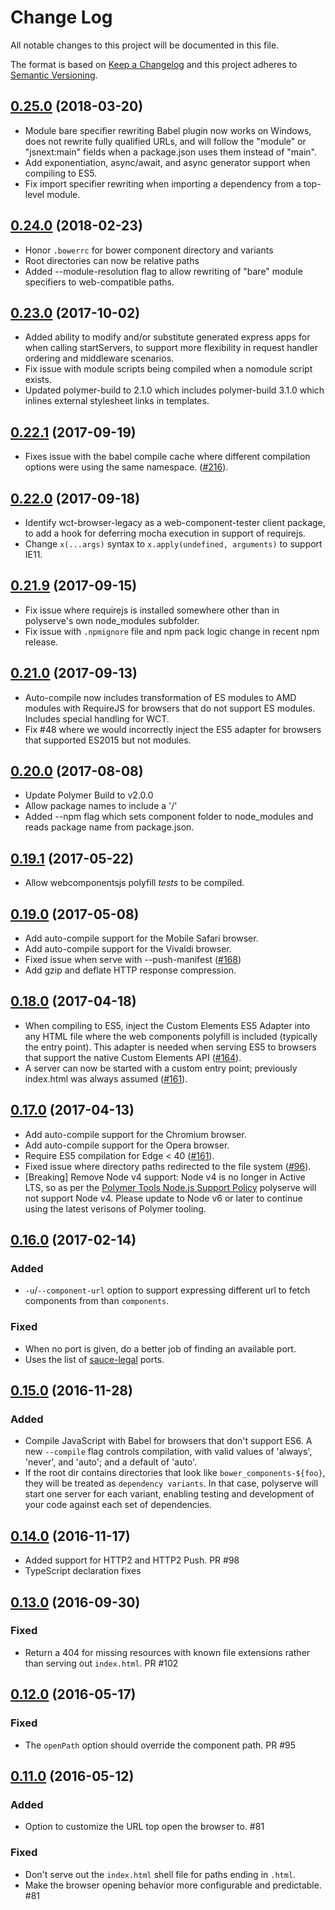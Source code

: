 # Change Log

All notable changes to this project will be documented in this file.

The format is based on [Keep a Changelog](http://keepachangelog.com/)
and this project adheres to [Semantic Versioning](http://semver.org/).

<!-- ## Unreleased -->

## [0.25.0](https://github.com/PolymerLabs/polyserve/tree/0.25.0) (2018-03-20)

* Module bare specifier rewriting Babel plugin now works on Windows, does not rewrite fully qualified URLs, and will follow the "module" or "jsnext:main" fields when a package.json uses them instead of "main".
* Add exponentiation, async/await, and async generator support when compiling to ES5.
* Fix import specifier rewriting when importing a dependency from a top-level module.

## [0.24.0](https://github.com/PolymerLabs/polyserve/tree/0.24.0) (2018-02-23)

* Honor `.bowerrc` for bower component directory and variants
* Root directories can now be relative paths
* Added --module-resolution flag to allow rewriting of "bare" module specifiers to web-compatible paths.

## [0.23.0](https://github.com/PolymerLabs/polyserve/tree/0.23.0) (2017-10-02)

* Added ability to modify and/or substitute generated express apps for when calling startServers, to support more flexibility in request handler ordering and middleware scenarios.
* Fix issue with module scripts being compiled when a nomodule script exists.
* Updated polymer-build to 2.1.0 which includes polymer-build 3.1.0 which inlines external stylesheet links in templates.

## [0.22.1](https://github.com/PolymerLabs/polyserve/tree/v0.22.1) (2017-09-19)

* Fixes issue with the babel compile cache where different compilation options were using the same namespace. ([#216](https://github.com/Polymer/polyserve/issues/216)).

## [0.22.0](https://github.com/PolymerLabs/polyserve/tree/v0.22.0) (2017-09-18)

* Identify wct-browser-legacy as a web-component-tester client package, to add a hook for deferring mocha execution in support of requirejs.
* Change `x(...args)` syntax to `x.apply(undefined, arguments)` to support IE11.

## [0.21.9](https://github.com/PolymerLabs/polyserve/tree/v0.21.9) (2017-09-15)

* Fix issue where requirejs is installed somewhere other than in polyserve's own node_modules subfolder.
* Fix issue with `.npmignore` file and npm pack logic change in recent npm release.

## [0.21.0](https://github.com/PolymerLabs/polyserve/tree/v0.21.0) (2017-09-13)

* Auto-compile now includes transformation of ES modules to AMD modules with RequireJS for browsers that do not support ES modules. Includes special handling for WCT.
* Fix #48 where we would incorrectly inject the ES5 adapter for browsers that supported ES2015 but not modules.

## [0.20.0](https://github.com/PolymerLabs/polyserve/tree/v0.20.0) (2017-08-08)

* Update Polymer Build to v2.0.0
* Allow package names to include a '/'
* Added --npm flag which sets component folder to node_modules and reads package name from package.json.

## [0.19.1](https://github.com/PolymerLabs/polyserve/tree/v0.19.1) (2017-05-22)

* Allow webcomponentsjs polyfill *tests* to be compiled.

## [0.19.0](https://github.com/PolymerLabs/polyserve/tree/v0.19.0) (2017-05-08)

* Add auto-compile support for the Mobile Safari browser.
* Add auto-compile support for the Vivaldi browser.
* Fixed issue when serve with --push-manifest ([#168](https://github.com/Polymer/polyserve/issues/168))
* Add gzip and deflate HTTP response compression.

## [0.18.0](https://github.com/PolymerLabs/polyserve/tree/v0.18.0) (2017-04-18)

* When compiling to ES5, inject the Custom Elements ES5 Adapter into any HTML
  file where the web components polyfill is included (typically the entry
  point). This adapter is needed when serving ES5 to browsers that support the
  native Custom Elements API
  ([#164](https://github.com/Polymer/polyserve/issues/164)).
* A server can now be started with a custom entry point; previously index.html
  was always assumed ([#161](https://github.com/Polymer/polyserve/issues/161)).

## [0.17.0](https://github.com/PolymerLabs/polyserve/tree/v0.17.0) (2017-04-13)

* Add auto-compile support for the Chromium browser.
* Add auto-compile support for the Opera browser.
* Require ES5 compilation for Edge < 40 ([#161](https://github.com/Polymer/polyserve/issues/161)).
* Fixed issue where directory paths redirected to the file system ([#96](https://github.com/Polymer/polyserve/issues/96)).
* [Breaking] Remove Node v4 support: Node v4 is no longer in Active LTS, so as per the [Polymer Tools Node.js Support Policy](https://www.polymer-project.org/2.0/docs/tools/node-support) polyserve will not support Node v4. Please update to Node v6 or later to continue using the latest verisons of Polymer tooling.

## [0.16.0](https://github.com/PolymerLabs/polyserve/tree/v0.16.0) (2017-02-14)

### Added
* `-u`/`--component-url` option to support expressing different url to
  fetch components from than `components`.

### Fixed
* When no port is given, do a better job of finding an available port.
 * Uses the list of [sauce-legal](https://wiki.saucelabs.com/display/DOCS/Sauce+Connect+Proxy+FAQS#SauceConnectProxyFAQS-CanIAccessApplicationsonlocalhost?) ports.

## [0.15.0](https://github.com/PolymerLabs/polyserve/tree/v0.15.0) (2016-11-28)

### Added

* Compile JavaScript with Babel for browsers that don't support ES6. A new
`--compile` flag controls compilation, with valid values of 'always', 'never',
and 'auto'; and a default of 'auto'.
* If the root dir contains directories that look like `bower_components-${foo}`,
they will be treated as `dependency variants`. In that case, polyserve will
start one server for each variant, enabling testing and development of your code
against each set of dependencies.

## [0.14.0](https://github.com/PolymerLabs/polyserve/tree/v0.14.0) (2016-11-17)

* Added support for HTTP2 and HTTP2 Push. PR #98
* TypeScript declaration fixes

## [0.13.0](https://github.com/PolymerLabs/polyserve/tree/v0.13.0) (2016-09-30)

### Fixed
* Return a 404 for missing resources with known file extensions rather than serving out `index.html`. PR #102

## [0.12.0](https://github.com/PolymerLabs/polyserve/tree/v0.12.0) (2016-05-17)

### Fixed
* The `openPath` option should override the component path. PR #95

## [0.11.0](https://github.com/PolymerLabs/polyserve/tree/v0.11.0) (2016-05-12)

### Added
* Option to customize the URL top open the browser to. #81

### Fixed
* Don't serve out the `index.html` shell file for paths ending in `.html`.
* Make the browser opening behavior more configurable and predictable. #81
